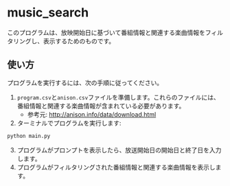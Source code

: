 # music_search

このプログラムは、放映開始日に基づいて番組情報と関連する楽曲情報をフィルタリングし、表示するためのものです。

## 使い方

プログラムを実行するには、次の手順に従ってください。

1. `program.csv`と`anison.csv`ファイルを準備します。これらのファイルには、番組情報と関連する楽曲情報が含まれている必要があります。
    - 参考元: http://anison.info/data/download.html
2. ターミナルでプログラムを実行します:

```bash
python main.py
```

3. プログラムがプロンプトを表示したら、放送開始日の開始日と終了日を入力します。
4. プログラムがフィルタリングされた番組情報と関連する楽曲情報を表示します。
